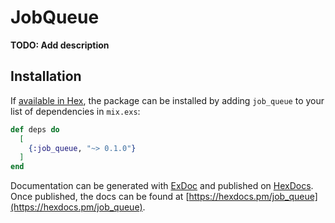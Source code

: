 # JobQueue

**TODO: Add description**

## Installation

If [available in Hex](https://hex.pm/docs/publish), the package can be installed
by adding `job_queue` to your list of dependencies in `mix.exs`:

```elixir
def deps do
  [
    {:job_queue, "~> 0.1.0"}
  ]
end
```

Documentation can be generated with [ExDoc](https://github.com/elixir-lang/ex_doc)
and published on [HexDocs](https://hexdocs.pm). Once published, the docs can
be found at [https://hexdocs.pm/job_queue](https://hexdocs.pm/job_queue).

